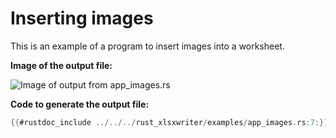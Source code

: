 # Inserting images

This is an example of a program to insert images into a worksheet.

**Image of the output file:**

![Image of output from app_images.rs](../../images/app_images.png)

**Code to generate the output file:**

```rust
{{#rustdoc_include ../../../rust_xlsxwriter/examples/app_images.rs:7:}}
```